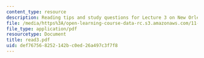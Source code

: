 ```yaml
---
content_type: resource
description: Reading tips and study questions for Lecture 3 on New Orleans recovery.
file: /media/https%3A/open-learning-course-data-rc.s3.amazonaws.com/11-201-gateway-planning-action-fall-2007/def767568252142bc0ed26a497c3f7f8_read3.pdf
file_type: application/pdf
resourcetype: Document
title: read3.pdf
uid: def76756-8252-142b-c0ed-26a497c3f7f8
---
```

